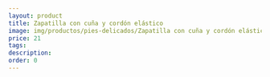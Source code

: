 ```yaml
---
layout: product
title: Zapatilla con cuña y cordón elástico
image: img/productos/pies-delicados/Zapatilla con cuña y cordón elástico=21.webp
price: 21
tags: 
description: 
order: 0
---
```


